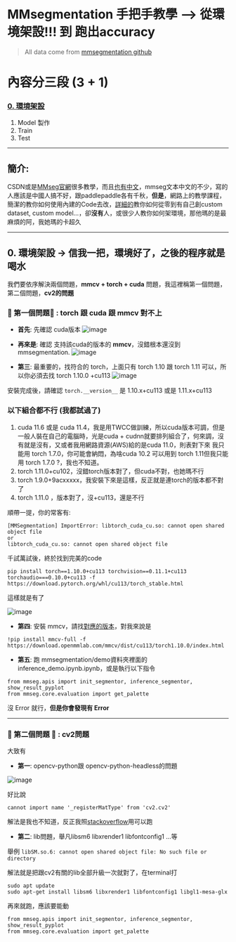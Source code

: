 # MMsegmentation 手把手教學 --> 從環境架設!!! 到 跑出accuracy
> All data come from [mmsegmentation github](https://github.com/open-mmlab/mmsegmentation)



# 內容分三段 (3 + 1)

### [0. 環境架設](https://github.com/JulianLee310514065/Miscellaneous/blob/main/mmseg/README.md)

1. Model 製作
2. Train
3. Test


---
## 簡介: 

CSDN或是[MMseg官網](https://mmsegmentation.readthedocs.io/en/latest/train.html)很多教學，而且[也有中文](https://github.com/open-mmlab/mmsegmentation/blob/master/README_zh-CN.md)，mmseg文本中文的不少，寫的人應該是中國人搞不好，跟paddlepaddle各有千秋，**但是**，網路上的教學課程，簡潔的教你如何使用內建的Code去改，[詳細的](https://blog.csdn.net/weixin_44044411/article/details/118196847)教你如何從零到有自己創custom dataset, custom model...，卻**沒有**人，或很少人教你如何架環境，那他瑪的是最麻煩的阿，我她瑪的卡超久

--- 

## 0. 環境架設 -> 信我一把，環境好了，之後的程序就是喝水

我們要依序解決兩個問題，**mmcv + torch + cuda** 問題，我這裡稱第一個問題，第二個問題，**cv2的問題**
 
### 🔰 第一個問題🔰 : torch 跟 cuda 跟 mmcv 對不上
* **首先**: 先確認 cuda版本
![image](https://user-images.githubusercontent.com/101493861/170855618-20d36152-684c-4193-8aec-daea79df7c56.png)

* **再來是**: 確認 支持該cuda的版本的 **mmcv**，沒錯根本還沒到mmsegmentation.
![image](https://user-images.githubusercontent.com/101493861/170856422-f49325da-766d-4b1e-b1e5-1e4eabdf0a81.png)


* **第三**: 最重要的，找符合的 torch，上面只有 torch 1.10 跟 torch 1.11 可以，所以你必須去找 torch 1.10.0 +cu113
![image](https://user-images.githubusercontent.com/101493861/170855848-9bc59abe-fe85-433b-a564-a7ead69a1527.png)

安裝完成後，請確認 `torch.__version__` 是 1.10.x+cu113 或是 1.11.x+cu113

### 以下組合都不行 (我都試過了)
1. cuda 11.6 或是 cuda 11.4，我是用TWCC做訓練，所以cuda版本可調，但是一般人裝在自己的電腦時，光是cuda + cudnn就要排列組合了，何來調，沒有就是沒有，又或者我用網路資源(AWS)給的是cuda 11.0，則表對下來 我只能用 torch 1.7.0，你可能會納悶，為啥cuda 10.2 可以用到 torch 1.11但我只能用 torch 1.7.0 ?，我也不知道。
2. torch 1.11.0+cu102，沒錯torch版本對了，但cuda不對，也她瑪不行
3. torch 1.9.0+9acxxxxx，我安裝下來是這樣，反正就是連torch的版本都不對了
4. torch 1.11.0 ，版本對了，沒+cu113，還是不行

順帶一提，你的常客有:
```
[MMSegmentation] ImportError: libtorch_cuda_cu.so: cannot open shared object file
or
libtorch_cuda_cu.so: cannot open shared object file
```

千試萬試後，終於找到完美的code

```
pip install torch==1.10.0+cu113 torchvision==0.11.1+cu113 torchaudio===0.10.0+cu113 -f https://download.pytorch.org/whl/cu113/torch_stable.html
```

這樣就是有了

![image](https://user-images.githubusercontent.com/101493861/170856298-f8cd1612-1d0e-4f82-b8d1-81458bc827da.png)

* **第四**: 安裝 mmcv，請找[對應的版本](https://github.com/open-mmlab/mmcv)，對我來說是

```
!pip install mmcv-full -f https://download.openmmlab.com/mmcv/dist/cu113/torch1.10.0/index.html
```

* **第五**: 跑 mmsegmentation/demo資料夾裡面的 inference_demo.ipynb.ipynb，或是執行以下指令
```
from mmseg.apis import init_segmentor, inference_segmentor, show_result_pyplot
from mmseg.core.evaluation import get_palette
```

沒 Error 就行，**但是你會發現有 Error**



---
### 🔰 第二個問題 🔰 : cv2問題
大致有

* **第一**: opencv-python跟 opencv-python-headless的問題

![image](https://user-images.githubusercontent.com/101493861/170856595-3beb1370-6ad5-4f02-9a54-f0be2e724236.png)

好比說

`cannot import name '_registerMatType' from 'cv2.cv2'`

解法是我也不知道，反正我照[stackoverflow](https://stackoverflow.com/questions/70537488/cannot-import-name-registermattype-from-cv2-cv2)用可以跑


* **第二**: lib問題，舉凡libsm6 libxrender1 libfontconfig1 ...等

舉例 `libSM.so.6: cannot open shared object file: No such file or directory`

解法就是把跟cv2有關的lib全部升級一次就對了，在terminal打

```
sudo apt update
sudo apt-get install libsm6 libxrender1 libfontconfig1 libgl1-mesa-glx
```

再來就跑，應該要能動
```
from mmseg.apis import init_segmentor, inference_segmentor, show_result_pyplot
from mmseg.core.evaluation import get_palette
```

